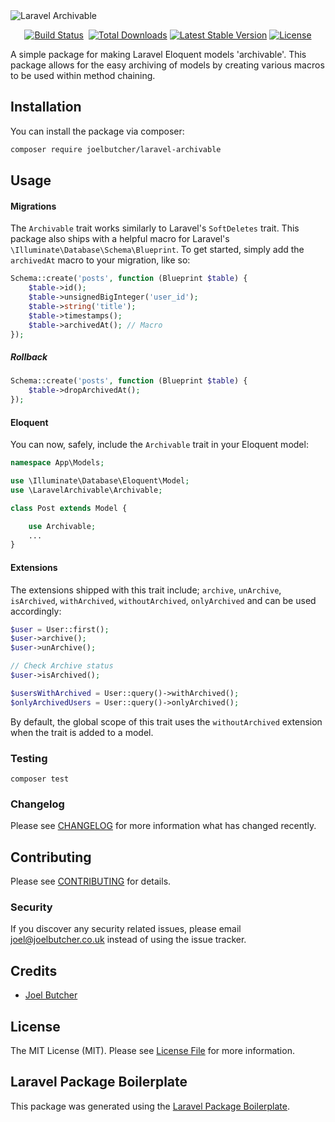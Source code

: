 <img src="https://banners.beyondco.de/Laravel%20Archivable.png?theme=dark&packageManager=composer+require&packageName=joelbutcher%2Flaravel-archivable&pattern=architect&style=style_2&description=An+archivable+trait+for+Laravel+Eloquent+models&md=1&showWatermark=0&fontSize=200px&images=archive&widths=700&heights=700" alt="Laravel Archivable">

<p align="center">
<a href="https://github.com/joelbutcher/laravel-archivable/actions"><img src="https://github.com/joelbutcher/laravel-archivable/workflows/tests/badge.svg" alt="Build Status"></a>
<a href="https://github.styleci.io/repos/301993606"><img src="https://github.styleci.io/repos/301993606/shield?style=flat" alt="""StyleCI"></a>
<a href="https://packagist.org/packages/joelbutcher/laravel-archivable"><img src="https://img.shields.io/packagist/dt/joelbutcher/laravel-archivable" alt="Total Downloads"></a>
<a href="https://packagist.org/packages/joelbutcher/laravel-archivable"><img src="https://img.shields.io/packagist/v/joelbutcher/laravel-archivable" alt="Latest Stable Version"></a>
<a href="https://packagist.org/packages/joelbutcher/laravel-archivable"><img src="https://img.shields.io/packagist/l/joelbutcher/laravel-archivable" alt="License"></a>
</p>

A simple package for making Laravel Eloquent models 'archivable'. This package allows for the easy archiving of models by creating various macros to be used within method chaining.

## Installation

You can install the package via composer:

```bash
composer require joelbutcher/laravel-archivable
```

## Usage

#### Migrations

The `Archivable` trait works similarly to Laravel's `SoftDeletes` trait. This package also ships with a helpful macro for Laravel's `\Illuminate\Database\Schema\Blueprint`. To get started, simply add the `archivedAt` macro to your migration, like so:

```php
Schema::create('posts', function (Blueprint $table) {
    $table->id();
    $table->unsignedBigInteger('user_id');
    $table->string('title');
    $table->timestamps();
    $table->archivedAt(); // Macro
});
```

##### Rollback

```php
Schema::create('posts', function (Blueprint $table) {
    $table->dropArchivedAt();
});
```

#### Eloquent
You can now, safely, include the `Archivable` trait in your Eloquent model:

``` php
namespace App\Models;

use \Illuminate\Database\Eloquent\Model;
use \LaravelArchivable\Archivable;

class Post extends Model {

    use Archivable;
    ...
}
```

#### Extensions

The extensions shipped with this trait include; `archive`, `unArchive`, `isArchived`, `withArchived`, `withoutArchived`, `onlyArchived` and can be used accordingly:

```php
$user = User::first();
$user->archive();
$user->unArchive();

// Check Archive status
$user->isArchived();

$usersWithArchived = User::query()->withArchived();
$onlyArchivedUsers = User::query()->onlyArchived();
```

By default, the global scope of this trait uses the `withoutArchived` extension when the trait is added to a model.

### Testing

```composer test```

### Changelog

Please see [CHANGELOG](CHANGELOG.md) for more information what has changed recently.

## Contributing

Please see [CONTRIBUTING](CONTRIBUTING.md) for details.

### Security

If you discover any security related issues, please email joel@joelbutcher.co.uk instead of using the issue tracker.

## Credits

- [Joel Butcher](https://github.com/joelbutcher)

## License

The MIT License (MIT). Please see [License File](LICENSE.md) for more information.

## Laravel Package Boilerplate

This package was generated using the [Laravel Package Boilerplate](https://laravelpackageboilerplate.com).
